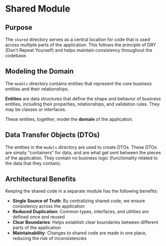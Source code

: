 # Shared Module

## Purpose

The `shared` directory serves as a central location for code that is used across multiple parts of the application. This follows the principle of DRY (Don't Repeat Yourself) and helps maintain consistency throughout the codebase.

## Modeling the Domain

The `models` directory contains entities that represent the core business entities and their relationships.

**Entities** are data structures that define the shape and behavior of business entities, including their properties, relationships, and validation rules. They may be classes or interfaces.

These entities, together, model the **domain** of the application.

## Data Transfer Objects (DTOs)

The entities in the `models` directory are used to create DTOs. These DTOs are simply "containers" for data, and are what get sent between the pieces of the application. They contain no business logic (functionality related to the data that they contain).

## Architectural Benefits

Keeping the shared code in a separate module has the following benefits:

- **Single Source of Truth**: By centralizing shared code, we ensure consistency across the application
- **Reduced Duplication**: Common types, interfaces, and utilities are defined once and reused
- **Clear Boundaries**: Helps establish clear boundaries between different parts of the application
- **Maintainability**: Changes to shared code are made in one place, reducing the risk of inconsistencies
